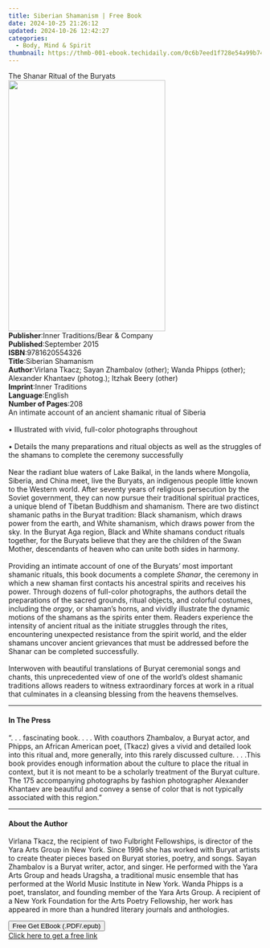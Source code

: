 ```yaml
---
title: Siberian Shamanism | Free Book
date: 2024-10-25 21:26:12
updated: 2024-10-26 12:42:27
categories:
  - Body, Mind & Spirit
thumbnail: https://thmb-001-ebook.techidaily.com/0c6b7eed1f728e54a99b74a262718212b5db03547aebabd0d1ab92835b09ca97.jpg
---
```

<main id="book-container">
  <div class="flex flex-col">
    <div class="book-brief flex-1 py-6 px-4 sm:p-6 md:py-10 md:px-8">
      <!-- brief-->
      <div class="book-brief-main">The Shanar Ritual of the Buryats</div>
    </div>
    <div
      class="book-meta-info flex-1 grid gap-4 col-start-1 col-end-3 row-start-1 sm:mb-6 sm:grid-cols-4 lg:gap-6 lg:col-start-2 lg:row-end-6 lg:row-span-6 lg:mb-0"
    >
      <div
        class="book-meta-info-left place-content-center mt-4 p-4 text-sm leading-6 col-start-2 col-span-2 dark:text-slate-400"
      >
        <img
          class="w-full h-500 object-cover rounded-lg sm:h-255 sm:col-span-2 lg:col-span-full"
          src="https://img-001-ebook.techidaily.com/cffac36b26f37cc5943a25b403ec2316ec30467edc3489a16a52e01d9c330a2c.jpg"
          alt=""
          width="312"
          height="500"
        />
      </div>
      <div
        class="book-meta-info-right mt-2 col-start-1 row-start-2 col-span-3 self-center"
      >
        <!-- meta data  -->
        <div class="flex flex-col px-4 md:px-8">
          <div class="flex-1">
            <strong>Publisher</strong>:<span class="px-2"
              >Inner Traditions/Bear &amp; Company</span
            >
          </div>
          <div class="flex-1">
            <strong>Published</strong>:<span class="px-2">September 2015</span>
          </div>
          <div class="flex-1">
            <strong>ISBN</strong>:<span class="px-2">9781620554326</span>
          </div>
          <div class="flex-1">
            <strong>Title</strong>:<span class="px-2">Siberian Shamanism</span>
          </div>
          <div class="flex-1">
            <strong>Author</strong>:<span class="px-2"
              >Virlana Tkacz; Sayan Zhambalov (other); Wanda Phipps (other);
              Alexander Khantaev (photog.); Itzhak Beery (other)</span
            >
          </div>
          <div class="flex-1">
            <strong>Imprint</strong>:<span class="px-2">Inner Traditions</span>
          </div>
          <div class="flex-1">
            <strong>Language</strong>:<span class="px-2">English</span>
          </div>
          <div class="flex-1">
            <strong>Number of Pages</strong>:<span class="px-2">208</span>
          </div>
        </div>
      </div>
    </div>
    <div class="book-description flex-1 py-6 px-4 sm:p-6 md:py-10 md:px-8">
      <div class="book-description-main">
        <div accordion-content="" id="description">
          An intimate account of an ancient shamanic ritual of Siberia <br />
          <br />• Illustrated with vivid, full-color photographs throughout
          <br />
          <br />• Details the many preparations and ritual objects as well as
          the struggles of the shamans to complete the ceremony successfully
          <br />
          <br />Near the radiant blue waters of Lake Baikal, in the lands where
          Mongolia, Siberia, and China meet, live the Buryats, an indigenous
          people little known to the Western world. After seventy years of
          religious persecution by the Soviet government, they can now pursue
          their traditional spiritual practices, a unique blend of Tibetan
          Buddhism and shamanism. There are two distinct shamanic paths in the
          Buryat tradition: Black shamanism, which draws power from the earth,
          and White shamanism, which draws power from the sky. In the Buryat Aga
          region, Black and White shamans conduct rituals together, for the
          Buryats believe that they are the children of the Swan Mother,
          descendants of heaven who can unite both sides in harmony. <br />
          <br />Providing an intimate account of one of the Buryats’ most
          important shamanic rituals, this book documents a complete
          <i>Shanar</i>, the ceremony in which a new shaman first contacts his
          ancestral spirits and receives his power. Through dozens of full-color
          photographs, the authors detail the preparations of the sacred
          grounds, ritual objects, and colorful costumes, including the
          <i>orgay</i>, or shaman’s horns, and vividly illustrate the dynamic
          motions of the shamans as the spirits enter them. Readers experience
          the intensity of ancient ritual as the initiate struggles through the
          rites, encountering unexpected resistance from the spirit world, and
          the elder shamans uncover ancient grievances that must be addressed
          before the Shanar can be completed successfully. <br />
          <br />Interwoven with beautiful translations of Buryat ceremonial
          songs and chants, this unprecedented view of one of the world’s oldest
          shamanic traditions allows readers to witness extraordinary forces at
          work in a ritual that culminates in a cleansing blessing from the
          heavens themselves.
        </div>
        <div class="accordion-fader"></div>
      </div>
    </div>
    <div class="book-excerpts flex-1 py-6 px-4 sm:p-6 md:py-10 md:px-8">
      <!-- excerpts-->
      <div class="book-excerpts-main">
        <hr />
        <h4 class="placeholder placeholder-heading">
          <span>In The Press</span>
        </h4>
        <p>
          “. . . fascinating book. . . . With coauthors Zhambalov, a Buryat
          actor, and Phipps, an African American poet, (Tkacz) gives a vivid and
          detailed look into this ritual and, more generally, into this rarely
          discussed culture. . . .This book provides enough information about
          the culture to place the ritual in context, but it is not meant to be
          a scholarly treatment of the Buryat culture. The 175 accompanying
          photographs by fashion photographer Alexander Khantaev are beautiful
          and convey a sense of color that is not typically associated with this
          region.”
        </p>
      </div>
    </div>
    <div class="book-about-author flex-1 py-6 px-4 sm:p-6 md:py-10 md:px-8">
      <!-- about author-->
      <div class="book-main-author-main">
        <hr />
        <h4 class="placeholder placeholder-heading">
          <span>About the Author</span>
        </h4>
        <p>
          Virlana Tkacz, the recipient of two Fulbright Fellowships, is director
          of the Yara Arts Group in New York. Since 1996 she has worked with
          Buryat artists to create theater pieces based on Buryat stories,
          poetry, and songs. Sayan Zhambalov is a Buryat writer, actor, and
          singer. He performed with the Yara Arts Group and heads Uragsha, a
          traditional music ensemble that has performed at the World Music
          Institute in New York. Wanda Phipps is a poet, translator, and
          founding member of the Yara Arts Group. A recipient of a New York
          Foundation for the Arts Poetry Fellowship, her work has appeared in
          more than a hundred literary journals and anthologies.
        </p>
      </div>
    </div>
    <div class="book-free-get flex-1 py-6 px-4 sm:p-6 md:py-10 md:px-8">
      <button
        id="btn-free-get"
        class="bg-blue-500 hover:bg-blue-700 text-white font-bold py-2 px-4 rounded"
      >
        Free Get EBook (.PDF/.epub)
      </button>
      <div id="countdown-display" class="px-2 text-lg mt-2"></div>
      <a
        id="free-link"
        class="hidden bg-blue-500 hover:bg-blue-700 text-white font-bold py-2 px-4 rounded"
        href="https://www.ebooks.com/en-us/book/95782075/siberian-shamanism/virlana-tkacz/"
        target="_blank"
        >Click here to get a free link</a
      >
    </div>
    <script>
      let countdownTime = 0;
      let countdownInterval = null;
      document
        .getElementById('btn-free-get')
        .addEventListener('click', startCountdown);
      function startCountdown() {
        countdownTime = new Date().getTime() + 60000 * 3;
        countdownInterval = setInterval(updateCountdown, 1000);
        document.getElementById('btn-free-get').disabled = true;
        document
          .getElementById('btn-free-get')
          .classList.add('bg-gray-500', 'cursor-not-allowed');
      }
      function updateCountdown() {
        let currentTime = new Date().getTime();
        let timeLeft = countdownTime - currentTime;
        let secondsLeft = Math.floor(timeLeft / 1000);
        document.getElementById('countdown-display').innerHTML =
          `Remaining time: ${secondsLeft} seconds.`;
        if (secondsLeft <= 0) {
          clearInterval(countdownInterval);
          document.getElementById('btn-free-get').classList.add('hidden');
          document.getElementById('free-link').classList.remove('hidden');
          document.getElementById('countdown-display').innerHTML = '';
        }
      }
    </script>
  </div>
</main>
